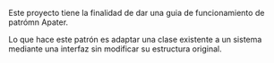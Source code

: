 Este proyecto tiene la finalidad de dar una guia de funcionamiento
de patrómn Apater.

Lo que hace este patrón es adaptar una clase existente a un sistema
mediante una interfaz sin modificar su estructura original. 
